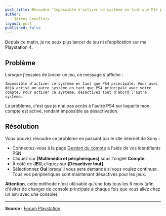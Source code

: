 ```yaml
---
post_title: Résoudre "Impossible d'activer ce système en tant que PS4 principale"
author:
  - Jérémy Levallois
layout: post
published: false
---
```


Depuis ce matin, je ne peux plus lancer de jeu ni d'application sur ma Playstation 4.

## Problème

Lorsque j'essaies de lancer un jeu, ce message s'affiche :

```
Impossible d'activer ce système en tant que PS4 principale. Vous avez déjà activé un autre système en tant que PS4 principale avec votre compte. Pour activer ce système, désactivez tout d'abord l'autre système.
```

Le problème, c'est que je n'ai pas accès à l'autre PS4 sur laquelle mon compte est activé, rendant impossible sa désactivation.

## Résolution

Vous pouvez résoudre ce problème en passant par le site internet de Sony :

- Connectez-vous à la page [Gestion du compte][1] à l'aide de vos identifiants PSN.
- Cliquez sur **[Multimédia et périphériques]** sous l'onglet **Compte**.
- À côté de **JEU**, cliquez sur **[Désactiver tout]**.
- Sélectionnez **Oui** lorsqu'il vous sera demandé si vous voulez continuer. Tous vos périphériques sont maintenant désactivés pour les jeux.

**Attention**, cette méthode n'est utilisable qu'une fois tous les 6 mois (afin d'éviter de changer de console principale à chaque fois que vous allez chez un ami avec une console).

* * *

**Source :** [Forum Playstation][2]

 [1]: https://account.sonyentertainmentnetwork.com/pc/login.action?request
 [2]: http://community.eu.playstation.com/t5/Assistance-PS4/Probl%C3%A8me-d-activation-de-ma-PS4-principale-Besoin-d-aide-SVP/m-p/22874952#M11461
